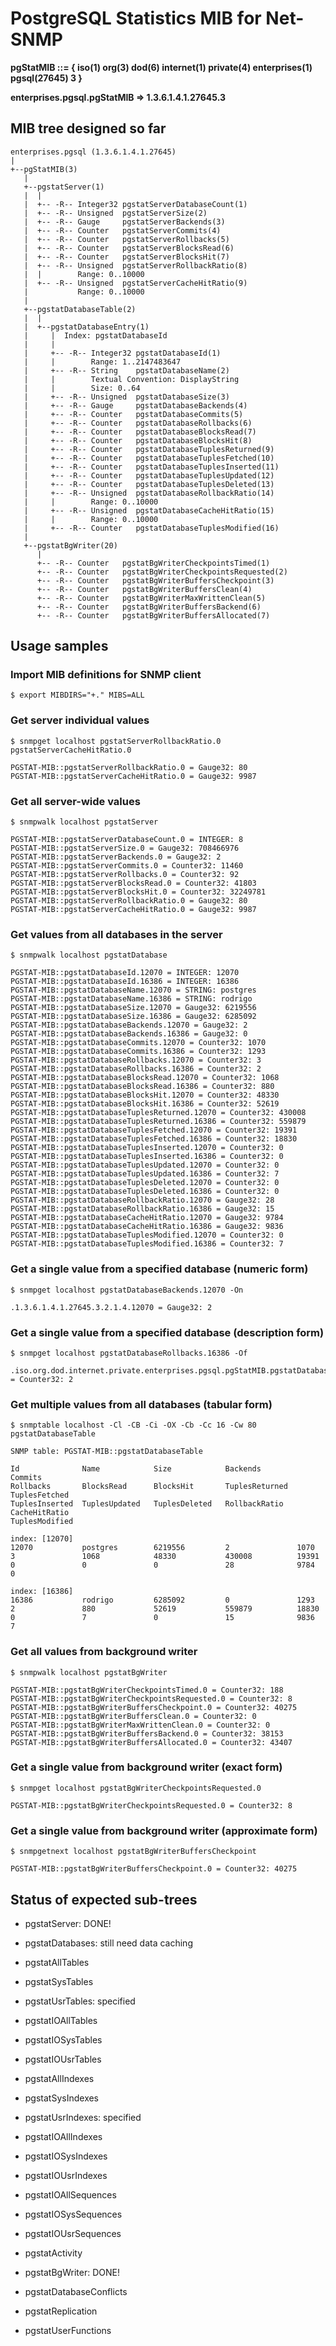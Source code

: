 # PostgreSQL Statistics MIB for Net-SNMP

**pgStatMIB ::= { iso(1) org(3) dod(6) internet(1) private(4) enterprises(1) pgsql(27645) 3 }**

**enterprises.pgsql.pgStatMIB => 1.3.6.1.4.1.27645.3**


## MIB tree designed so far

```
enterprises.pgsql (1.3.6.1.4.1.27645)
|
+--pgStatMIB(3)
   |
   +--pgstatServer(1)
   |  |
   |  +-- -R-- Integer32 pgstatServerDatabaseCount(1)
   |  +-- -R-- Unsigned  pgstatServerSize(2)
   |  +-- -R-- Gauge     pgstatServerBackends(3)
   |  +-- -R-- Counter   pgstatServerCommits(4)
   |  +-- -R-- Counter   pgstatServerRollbacks(5)
   |  +-- -R-- Counter   pgstatServerBlocksRead(6)
   |  +-- -R-- Counter   pgstatServerBlocksHit(7)
   |  +-- -R-- Unsigned  pgstatServerRollbackRatio(8)
   |  |        Range: 0..10000
   |  +-- -R-- Unsigned  pgstatServerCacheHitRatio(9)
   |           Range: 0..10000
   |
   +--pgstatDatabaseTable(2)
   |  |
   |  +--pgstatDatabaseEntry(1)
   |     |  Index: pgstatDatabaseId
   |     |
   |     +-- -R-- Integer32 pgstatDatabaseId(1)
   |     |        Range: 1..2147483647
   |     +-- -R-- String    pgstatDatabaseName(2)
   |     |        Textual Convention: DisplayString
   |     |        Size: 0..64
   |     +-- -R-- Unsigned  pgstatDatabaseSize(3)
   |     +-- -R-- Gauge     pgstatDatabaseBackends(4)
   |     +-- -R-- Counter   pgstatDatabaseCommits(5)
   |     +-- -R-- Counter   pgstatDatabaseRollbacks(6)
   |     +-- -R-- Counter   pgstatDatabaseBlocksRead(7)
   |     +-- -R-- Counter   pgstatDatabaseBlocksHit(8)
   |     +-- -R-- Counter   pgstatDatabaseTuplesReturned(9)
   |     +-- -R-- Counter   pgstatDatabaseTuplesFetched(10)
   |     +-- -R-- Counter   pgstatDatabaseTuplesInserted(11)
   |     +-- -R-- Counter   pgstatDatabaseTuplesUpdated(12)
   |     +-- -R-- Counter   pgstatDatabaseTuplesDeleted(13)
   |     +-- -R-- Unsigned  pgstatDatabaseRollbackRatio(14)
   |     |        Range: 0..10000
   |     +-- -R-- Unsigned  pgstatDatabaseCacheHitRatio(15)
   |     |        Range: 0..10000
   |     +-- -R-- Counter   pgstatDatabaseTuplesModified(16)
   |
   +--pgstatBgWriter(20)
      |
      +-- -R-- Counter   pgstatBgWriterCheckpointsTimed(1)
      +-- -R-- Counter   pgstatBgWriterCheckpointsRequested(2)
      +-- -R-- Counter   pgstatBgWriterBuffersCheckpoint(3)
      +-- -R-- Counter   pgstatBgWriterBuffersClean(4)
      +-- -R-- Counter   pgstatBgWriterMaxWrittenClean(5)
      +-- -R-- Counter   pgstatBgWriterBuffersBackend(6)
      +-- -R-- Counter   pgstatBgWriterBuffersAllocated(7)
```

## Usage samples

### Import MIB definitions for SNMP client

`$ export MIBDIRS="+." MIBS=ALL`

### Get server individual values

`$ snmpget localhost pgstatServerRollbackRatio.0 pgstatServerCacheHitRatio.0`

```
PGSTAT-MIB::pgstatServerRollbackRatio.0 = Gauge32: 80
PGSTAT-MIB::pgstatServerCacheHitRatio.0 = Gauge32: 9987
```

### Get all server-wide values

`$ snmpwalk localhost pgstatServer`

```
PGSTAT-MIB::pgstatServerDatabaseCount.0 = INTEGER: 8
PGSTAT-MIB::pgstatServerSize.0 = Gauge32: 708466976
PGSTAT-MIB::pgstatServerBackends.0 = Gauge32: 2
PGSTAT-MIB::pgstatServerCommits.0 = Counter32: 11460
PGSTAT-MIB::pgstatServerRollbacks.0 = Counter32: 92
PGSTAT-MIB::pgstatServerBlocksRead.0 = Counter32: 41803
PGSTAT-MIB::pgstatServerBlocksHit.0 = Counter32: 32249781
PGSTAT-MIB::pgstatServerRollbackRatio.0 = Gauge32: 80
PGSTAT-MIB::pgstatServerCacheHitRatio.0 = Gauge32: 9987
```

### Get values from all databases in the server

`$ snmpwalk localhost pgstatDatabase`

```
PGSTAT-MIB::pgstatDatabaseId.12070 = INTEGER: 12070
PGSTAT-MIB::pgstatDatabaseId.16386 = INTEGER: 16386
PGSTAT-MIB::pgstatDatabaseName.12070 = STRING: postgres
PGSTAT-MIB::pgstatDatabaseName.16386 = STRING: rodrigo
PGSTAT-MIB::pgstatDatabaseSize.12070 = Gauge32: 6219556
PGSTAT-MIB::pgstatDatabaseSize.16386 = Gauge32: 6285092
PGSTAT-MIB::pgstatDatabaseBackends.12070 = Gauge32: 2
PGSTAT-MIB::pgstatDatabaseBackends.16386 = Gauge32: 0
PGSTAT-MIB::pgstatDatabaseCommits.12070 = Counter32: 1070
PGSTAT-MIB::pgstatDatabaseCommits.16386 = Counter32: 1293
PGSTAT-MIB::pgstatDatabaseRollbacks.12070 = Counter32: 3
PGSTAT-MIB::pgstatDatabaseRollbacks.16386 = Counter32: 2
PGSTAT-MIB::pgstatDatabaseBlocksRead.12070 = Counter32: 1068
PGSTAT-MIB::pgstatDatabaseBlocksRead.16386 = Counter32: 880
PGSTAT-MIB::pgstatDatabaseBlocksHit.12070 = Counter32: 48330
PGSTAT-MIB::pgstatDatabaseBlocksHit.16386 = Counter32: 52619
PGSTAT-MIB::pgstatDatabaseTuplesReturned.12070 = Counter32: 430008
PGSTAT-MIB::pgstatDatabaseTuplesReturned.16386 = Counter32: 559879
PGSTAT-MIB::pgstatDatabaseTuplesFetched.12070 = Counter32: 19391
PGSTAT-MIB::pgstatDatabaseTuplesFetched.16386 = Counter32: 18830
PGSTAT-MIB::pgstatDatabaseTuplesInserted.12070 = Counter32: 0
PGSTAT-MIB::pgstatDatabaseTuplesInserted.16386 = Counter32: 0
PGSTAT-MIB::pgstatDatabaseTuplesUpdated.12070 = Counter32: 0
PGSTAT-MIB::pgstatDatabaseTuplesUpdated.16386 = Counter32: 7
PGSTAT-MIB::pgstatDatabaseTuplesDeleted.12070 = Counter32: 0
PGSTAT-MIB::pgstatDatabaseTuplesDeleted.16386 = Counter32: 0
PGSTAT-MIB::pgstatDatabaseRollbackRatio.12070 = Gauge32: 28
PGSTAT-MIB::pgstatDatabaseRollbackRatio.16386 = Gauge32: 15
PGSTAT-MIB::pgstatDatabaseCacheHitRatio.12070 = Gauge32: 9784
PGSTAT-MIB::pgstatDatabaseCacheHitRatio.16386 = Gauge32: 9836
PGSTAT-MIB::pgstatDatabaseTuplesModified.12070 = Counter32: 0
PGSTAT-MIB::pgstatDatabaseTuplesModified.16386 = Counter32: 7
```

### Get a single value from a specified database (numeric form)

`$ snmpget localhost pgstatDatabaseBackends.12070 -On`

```
.1.3.6.1.4.1.27645.3.2.1.4.12070 = Gauge32: 2
```

### Get a single value from a specified database (description form)

`$ snmpget localhost pgstatDatabaseRollbacks.16386 -Of`

```
.iso.org.dod.internet.private.enterprises.pgsql.pgStatMIB.pgstatDatabaseTable.pgstatDatabaseEntry.pgstatDatabaseRollbacks.16386 = Counter32: 2
```

### Get multiple values from all databases (tabular form)

`$ snmptable localhost -Cl -CB -Ci -OX -Cb -Cc 16 -Cw 80 pgstatDatabaseTable`

```
SNMP table: PGSTAT-MIB::pgstatDatabaseTable

Id              Name            Size            Backends        Commits         
Rollbacks       BlocksRead      BlocksHit       TuplesReturned  TuplesFetched   
TuplesInserted  TuplesUpdated   TuplesDeleted   RollbackRatio   CacheHitRatio   
TuplesModified  

index: [12070]
12070           postgres        6219556         2               1070            
3               1068            48330           430008          19391           
0               0               0               28              9784            
0               

index: [16386]
16386           rodrigo         6285092         0               1293            
2               880             52619           559879          18830           
0               7               0               15              9836            
7               
```

### Get all values from background writer

`$ snmpwalk localhost pgstatBgWriter`

```
PGSTAT-MIB::pgstatBgWriterCheckpointsTimed.0 = Counter32: 188
PGSTAT-MIB::pgstatBgWriterCheckpointsRequested.0 = Counter32: 8
PGSTAT-MIB::pgstatBgWriterBuffersCheckpoint.0 = Counter32: 40275
PGSTAT-MIB::pgstatBgWriterBuffersClean.0 = Counter32: 0
PGSTAT-MIB::pgstatBgWriterMaxWrittenClean.0 = Counter32: 0
PGSTAT-MIB::pgstatBgWriterBuffersBackend.0 = Counter32: 38153
PGSTAT-MIB::pgstatBgWriterBuffersAllocated.0 = Counter32: 43407
```

### Get a single value from background writer (exact form)

`$ snmpget localhost pgstatBgWriterCheckpointsRequested.0`

```
PGSTAT-MIB::pgstatBgWriterCheckpointsRequested.0 = Counter32: 8
```

### Get a single value from background writer (approximate form)

`$ snmpgetnext localhost pgstatBgWriterBuffersCheckpoint`

```
PGSTAT-MIB::pgstatBgWriterBuffersCheckpoint.0 = Counter32: 40275
```

## Status of expected sub-trees

- pgstatServer: DONE!

- pgstatDatabases: still need data caching

- pgstatAllTables
- pgstatSysTables
- pgstatUsrTables: specified

- pgstatIOAllTables
- pgstatIOSysTables
- pgstatIOUsrTables

- pgstatAllIndexes
- pgstatSysIndexes
- pgstatUsrIndexes: specified

- pgstatIOAllIndexes
- pgstatIOSysIndexes
- pgstatIOUsrIndexes

- pgstatIOAllSequences
- pgstatIOSysSequences
- pgstatIOUsrSequences

- pgstatActivity
- pgstatBgWriter: DONE!

- pgstatDatabaseConflicts
- pgstatReplication

- pgstatUserFunctions

